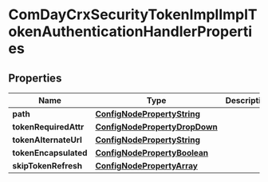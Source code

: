 
# ComDayCrxSecurityTokenImplImplTokenAuthenticationHandlerProperties

## Properties
Name | Type | Description | Notes
------------ | ------------- | ------------- | -------------
**path** | [**ConfigNodePropertyString**](ConfigNodePropertyString.md) |  |  [optional]
**tokenRequiredAttr** | [**ConfigNodePropertyDropDown**](ConfigNodePropertyDropDown.md) |  |  [optional]
**tokenAlternateUrl** | [**ConfigNodePropertyString**](ConfigNodePropertyString.md) |  |  [optional]
**tokenEncapsulated** | [**ConfigNodePropertyBoolean**](ConfigNodePropertyBoolean.md) |  |  [optional]
**skipTokenRefresh** | [**ConfigNodePropertyArray**](ConfigNodePropertyArray.md) |  |  [optional]



